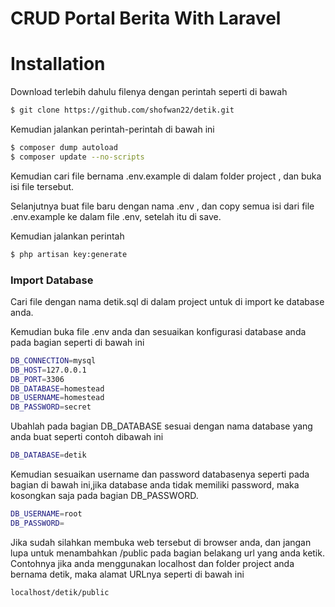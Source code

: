 # CRUD Portal Berita With Laravel

# Installation

Download terlebih dahulu filenya dengan perintah seperti di bawah
```sh
$ git clone https://github.com/shofwan22/detik.git
```
Kemudian jalankan perintah-perintah di bawah ini
```sh
$ composer dump autoload
$ composer update --no-scripts
```

Kemudian cari file bernama .env.example di dalam folder project , dan buka isi file tersebut.

Selanjutnya buat file baru dengan nama .env , dan copy semua isi dari file .env.example ke dalam file .env, setelah itu di save.

Kemudian jalankan perintah
```sh
$ php artisan key:generate
```

### Import Database
Cari file dengan nama detik.sql di dalam project untuk di import ke database anda.

Kemudian buka file .env anda dan sesuaikan konfigurasi database anda pada bagian seperti di bawah ini 
```sh
DB_CONNECTION=mysql
DB_HOST=127.0.0.1
DB_PORT=3306
DB_DATABASE=homestead
DB_USERNAME=homestead
DB_PASSWORD=secret
```
Ubahlah pada bagian DB_DATABASE sesuai dengan nama database yang anda buat seperti contoh dibawah ini 
```sh
DB_DATABASE=detik
```

Kemudian sesuaikan username dan password databasenya seperti pada bagian di bawah ini,jika database anda tidak memiliki password, maka kosongkan saja pada bagian DB_PASSWORD.
```sh
DB_USERNAME=root
DB_PASSWORD=
```

Jika sudah silahkan membuka web tersebut di browser anda, dan jangan lupa untuk menambahkan /public pada bagian belakang url yang anda ketik.
Contohnya jika anda menggunakan localhost dan folder project anda bernama detik, maka alamat URLnya seperti di bawah ini
```sh
localhost/detik/public
```
